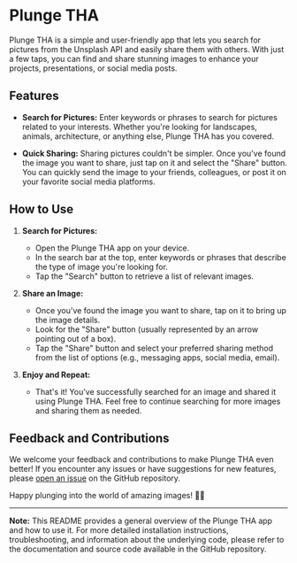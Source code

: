 # Plunge THA

Plunge THA is a simple and user-friendly app that lets you search for pictures from the Unsplash API and easily share them with others. With just a few taps, you can find and share stunning images to enhance your projects, presentations, or social media posts.

## Features

- **Search for Pictures:** Enter keywords or phrases to search for pictures related to your interests. Whether you're looking for landscapes, animals, architecture, or anything else, Plunge THA has you covered.

- **Quick Sharing:** Sharing pictures couldn't be simpler. Once you've found the image you want to share, just tap on it and select the "Share" button. You can quickly send the image to your friends, colleagues, or post it on your favorite social media platforms.

## How to Use

1. **Search for Pictures:**

   <blockquote class="imgur-embed-pub" lang="en" data-id="a/871uWTq" data-context="false" ><a href="//imgur.com/a/871uWTq"></a></blockquote><script async src="//s.imgur.com/min/embed.js" charset="utf-8"></script>
   
   - Open the Plunge THA app on your device.
   - In the search bar at the top, enter keywords or phrases that describe the type of image you're looking for.
   - Tap the "Search" button to retrieve a list of relevant images.

3. **Share an Image:**
   - Once you've found the image you want to share, tap on it to bring up the image details.
   - Look for the "Share" button (usually represented by an arrow pointing out of a box).
   - Tap the "Share" button and select your preferred sharing method from the list of options (e.g., messaging apps, social media, email).

4. **Enjoy and Repeat:**
   - That's it! You've successfully searched for an image and shared it using Plunge THA. Feel free to continue searching for more images and sharing them as needed.

## Feedback and Contributions

We welcome your feedback and contributions to make Plunge THA even better! If you encounter any issues or have suggestions for new features, please [open an issue](https://github.com/dillonkermani/Yelp-Clone-Plunge-/issues) on the GitHub repository.

Happy plunging into the world of amazing images! 📸🌟

---

**Note:** This README provides a general overview of the Plunge THA app and how to use it. For more detailed installation instructions, troubleshooting, and information about the underlying code, please refer to the documentation and source code available in the GitHub repository.
